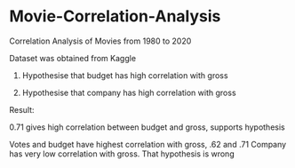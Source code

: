 # Movie-Correlation-Analysis
Correlation Analysis of Movies from 1980 to 2020

Dataset was obtained from Kaggle

1. Hypothesise that budget has high correlation with gross

2. Hypothesise that company has high correlation with gross

Result:

0.71 gives high correlation between budget and gross, supports hypothesis

Votes and budget have highest correlation with gross, .62 and .71
Company has very low correlation with gross. That hypothesis is wrong
